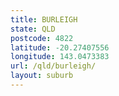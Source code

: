 ```yaml
---
title: BURLEIGH
state: QLD
postcode: 4822
latitude: -20.27407556
longitude: 143.0473383
url: /qld/burleigh/
layout: suburb
---
```


